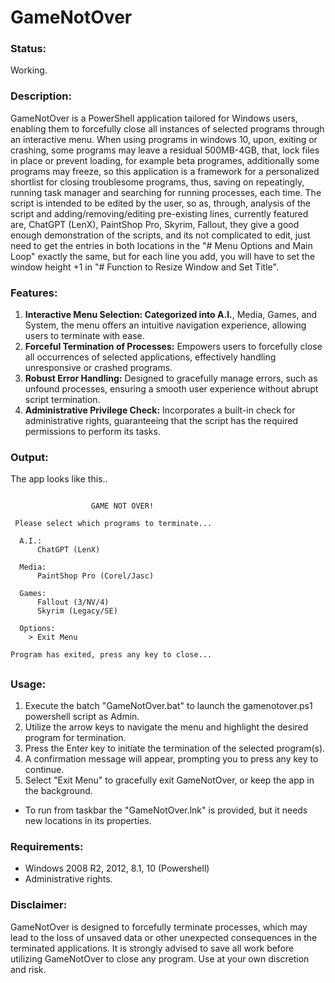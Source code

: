 # GameNotOver
### Status:
Working.

### Description:

GameNotOver is a PowerShell application tailored for Windows users, enabling them to forcefully close all instances of selected programs through an interactive menu. 
When using programs in windows 10, upon, exiting or crashing, some programs may leave a residual 500MB-4GB, that, lock files in place or prevent loading, for example beta programes, additionally some programs may freeze, so this application is a framework for a personalized shortlist for closing troublesome programs, thus, saving on repeatingly, running task manager and searching for running processes, each time.
The script is intended to be edited by the user, so as, through, analysis of the script and adding/removing/editing pre-existing lines, currently featured are, ChatGPT (LenX), PaintShop Pro, Skyrim, Fallout, they give a good enough demonstration of the scripts, and its not complicated to edit, just need to get the entries in both locations in the "# Menu Options and Main Loop" exactly the same, but for each line you add, you will have to set the window height +1 in "# Function to Resize Window and Set Title".

### Features:

1. **Interactive Menu Selection: Categorized into A.I.**, Media, Games, and System, the menu offers an intuitive navigation experience, allowing users to terminate with ease.
2. **Forceful Termination of Processes:** Empowers users to forcefully close all occurrences of selected applications, effectively handling unresponsive or crashed programs.
3. **Robust Error Handling:** Designed to gracefully manage errors, such as unfound processes, ensuring a smooth user experience without abrupt script termination.
4. **Administrative Privilege Check:** Incorporates a built-in check for administrative rights, guaranteeing that the script has the required permissions to perform its tasks.

### Output:
The app looks like this..
```

                  GAME NOT OVER!

 Please select which programs to terminate...

  A.I.:
      ChatGPT (LenX)

  Media:
      PaintShop Pro (Corel/Jasc)

  Games:
      Fallout (3/NV/4)
      Skyrim (Legacy/SE)

  Options:
    > Exit Menu

Program has exited, press any key to close...

```
##

### Usage:

1. Execute the batch "GameNotOver.bat" to launch the gamenotover.ps1 powershell script as Admin.
2. Utilize the arrow keys to navigate the menu and highlight the desired program for termination.
3. Press the Enter key to initiate the termination of the selected program(s).
4. A confirmation message will appear, prompting you to press any key to continue.
5. Select "Exit Menu" to gracefully exit GameNotOver, or keep the app in the background.
* To run from taskbar the "GameNotOver.lnk" is provided, but it needs new locations in its properties.

### Requirements:

- Windows 2008 R2, 2012, 8.1, 10 (Powershell)
- Administrative rights.

### Disclaimer:

GameNotOver is designed to forcefully terminate processes, which may lead to the loss of unsaved data or other unexpected consequences in the terminated applications. 
It is strongly advised to save all work before utilizing GameNotOver to close any program. Use at your own discretion and risk.
